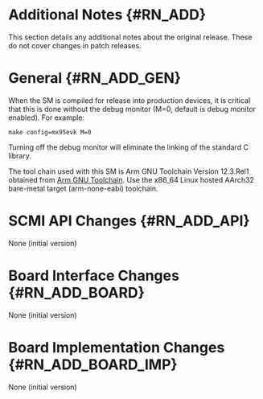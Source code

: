 Additional Notes {#RN_ADD}
================

This section details any additional notes about the original release. These do not cover
changes in patch releases.

General {#RN_ADD_GEN}
=======

When the SM is compiled for release into production devices, it is critical that this is
done without the debug monitor (M=0, default is debug monitor enabled). For example:

	make config=mx95evk M=0

Turning off the debug monitor will eliminate the linking of the standard C library.

The tool chain used with this SM is Arm GNU Toolchain Version 12.3.Rel1 obtained from 
[Arm GNU Toolchain](https://developer.arm.com/Tools%20and%20Software/GNU%20Toolchain).
Use the x86_64 Linux hosted AArch32 bare-metal target (arm-none-eabi) toolchain.

SCMI API Changes {#RN_ADD_API}
================

None (initial version)

Board Interface Changes {#RN_ADD_BOARD}
=======================

None (initial version)

Board Implementation Changes {#RN_ADD_BOARD_IMP}
============================

None (initial version)

